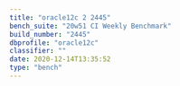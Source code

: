 ```yaml
---
title: "oracle12c 2 2445"
bench_suite: "20w51 CI Weekly Benchmark"
build_number: "2445"
dbprofile: "oracle12c"
classifier: ""
date: 2020-12-14T13:35:52
type: "bench"
---
```


